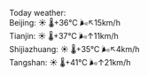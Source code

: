 Today weather:  
Beijing: ☀️   🌡️+36°C 🌬️↖15km/h  
Tianjin: ☀️   🌡️+37°C 🌬️↑11km/h  
Shijiazhuang: ☀️   🌡️+35°C 🌬️↖4km/h  
Tangshan: ☀️   🌡️+41°C 🌬️↑21km/h  
